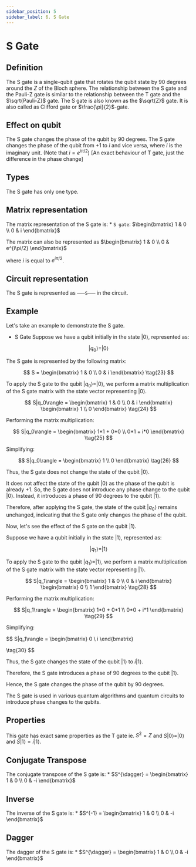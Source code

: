 ```yaml
---
sidebar_position: 5
sidebar_label: 6. S Gate
---
```


# S Gate

## Definition
The S gate is a single-qubit gate that rotates the qubit state by 90 degrees around the $Z$ of the Bloch sphere. The relationship between the S gate and the Pauli-Z gate is similar to the relationship between the T gate and the $\sqrt{Pauli-Z}$ gate. The S gate is also known as the $\sqrt{Z}$ gate. It is also called as Clifford gate or $\frac{\pi}{2}$-gate. 


## Effect on qubit
The S gate changes the phase of the qubit by 90 degrees. The S gate changes the phase of the qubit from $+1$ to $i$ and vice versa, where $i$ is the imaginary unit. (Note that $i = e^{i\pi/2}$) [An exact behaviour of T gate, just the difference in the phase change]

## Types
The S gate has only one type.

## Matrix representation
The matrix representation of the S gate is:
    * `S gate`: $\begin{bmatrix} 1 & 0 \\ 0 & i \end{bmatrix}$ 

The matrix can also be represented as $\begin{bmatrix} 1 & 0 \\ 0 & e^{i\pi/2} \end{bmatrix}$

where $i$ is equal to $e^{i\pi/2}$.

## Circuit representation
The S gate is represented as ` ───S─── ` in the circuit.

## Example

Let's take an example to demonstrate the S gate.


*   S Gate
Suppose we have a qubit initially in the state $|0\rangle$, represented as:

$$
|q_0\rangle = |0\rangle
\tag{22}
$$

The S gate is represented by the following matrix:

$$
S = \begin{bmatrix} 1 & 0 \\ 0 & i \end{bmatrix}
\tag{23}
$$

To apply the S gate to the qubit $|q_0\rangle = |0\rangle$, we perform a matrix multiplication of the S gate matrix with the state vector representing $|0\rangle$.

$$
S|q_0\rangle = \begin{bmatrix} 1 & 0 \\ 0 & i \end{bmatrix} \begin{bmatrix} 1 \\ 0 \end{bmatrix}
\tag{24}
$$

Performing the matrix multiplication:

$$
S|q_0\rangle = \begin{bmatrix} 1*1 + 0*0 \\ 0*1 + i*0 \end{bmatrix}
\tag{25}
$$

Simplifying:

$$
S|q_0\rangle = \begin{bmatrix} 1 \\ 0 \end{bmatrix}
\tag{26}
$$

Thus, the S gate does not change the state of the qubit $|0\rangle$.

It does not affect the state of the qubit $|0\rangle$ as the phase of the qubit is already $+1$. So, the S gate does not introduce any phase change to the qubit $|0\rangle$. Instead, it introduces a phase of $90$ degrees to the qubit $|1\rangle$.

Therefore, after applying the S gate, the state of the qubit $|q_0\rangle$ remains unchanged, indicating that the S gate only changes the phase of the qubit.

Now, let's see the effect of the S gate on the qubit $|1\rangle$.

Suppose we have a qubit initially in the state $|1\rangle$, represented as:

$$
|q_1\rangle = |1\rangle
\tag{27}
$$

To apply the S gate to the qubit $|q_1\rangle = |1\rangle$, we perform a matrix multiplication of the S gate matrix with the state vector representing $|1\rangle$.

$$
S|q_1\rangle = \begin{bmatrix} 1 & 0 \\ 0 & i \end{bmatrix} \begin{bmatrix} 0 \\ 1 \end{bmatrix}
\tag{28}
$$

Performing the matrix multiplication:

$$
S|q_1\rangle = \begin{bmatrix} 1*0 + 0*1 \\ 0*0 + i*1 \end{bmatrix}
\tag{29}
$$

Simplifying:

$$
S|q_1\rangle = \begin{bmatrix} 0 \\ i \end{bmatrix}

\tag{30}
$$

Thus, the S gate changes the state of the qubit $|1\rangle$ to $i|1\rangle$.

Therefore, the S gate introduces a phase of $90$ degrees to the qubit $|1\rangle$.

Hence, the S gate changes the phase of the qubit by 90 degrees.

The S gate is used in various quantum algorithms and quantum circuits to introduce phase changes to the qubits.

## Properties
This gate has exact same properties as the T gate ie. $S^2 = Z$ and $S|0\rangle = |0\rangle$ and $S|1\rangle = i|1\rangle$.

## Conjugate Transpose
The conjugate transpose of the S gate is:
    * $S^{\dagger} = \begin{bmatrix} 1 & 0 \\ 0 & -i \end{bmatrix}$

## Inverse
The inverse of the S gate is:
    * $S^{-1} = \begin{bmatrix} 1 & 0 \\ 0 & -i \end{bmatrix}$

## Dagger
The dagger of the S gate is:
    * $S^{\dagger} = \begin{bmatrix} 1 & 0 \\ 0 & -i \end{bmatrix}$

    




